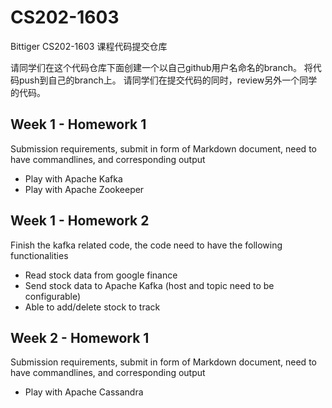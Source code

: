 # CS202-1603

Bittiger CS202-1603 课程代码提交仓库

请同学们在这个代码仓库下面创建一个以自己github用户名命名的branch。 将代码push到自己的branch上。
请同学们在提交代码的同时，review另外一个同学的代码。

## Week 1 - Homework 1
Submission requirements, submit in form of Markdown document, need to have commandlines, and corresponding output
* Play with Apache Kafka
* Play with Apache Zookeeper

## Week 1 - Homework 2
Finish the kafka related code, the code need to have the following functionalities
* Read stock data from google finance
* Send stock data to Apache Kafka (host and topic need to be configurable)
* Able to add/delete stock to track

## Week 2 - Homework 1
Submission requirements, submit in form of Markdown document, need to have commandlines, and corresponding output
* Play with Apache Cassandra
